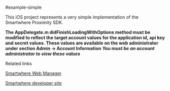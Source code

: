 #example-simple

This iOS project represents a very simple implementation of the Smartwhere Proximity SDK.

**The AppDelegate.m didFinishLoadingWithOptions method must be modified to reflect the target account values for the application id, api key and secret values.  These values are available on the web administrator under section Admin -> Account Information _You must be an account administrator to view these values_**


Related links

[Smartwhere Web Manager](https://manager.smartwhere.com)

[Smartwhere developer site](https://smartwhere.com/developer)